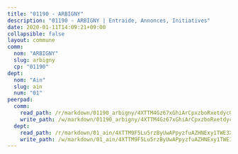 ```yaml
---
title: "01190 - ARBIGNY"
description: "01190 - ARBIGNY | Entraide, Annonces, Initiatives"
date: 2020-01-11T14:09:21+09:00
collapsible: false
layout: commune
comm:
  nom: "ARBIGNY"
  slug: arbigny
  cp: "01190"
dept:
  nom: "Ain"
  slug: ain
  num: "01"
peerpad:
  comm:
    read_path: /r/markdown/01190_arbigny/4XTTM4Gz67xGhiArCpxzboRxetdycQqrzB1PihbNLnyMZvDBv
    write_path: /w/markdown/01190_arbigny/4XTTM4Gz67xGhiArCpxzboRxetdycQqrzB1PihbNLnyMZvDBv-K3TgTfDhEyE5UM3ShMeYV4ADEif5xKkfYjWMvVgtqqWG7SSKJajEk6fHchMVAFReXbLrUtZMpDotDw5RmVDRC6Rq3dmhYzcUHgqQFP3gXV1KFVpn8xpjmnHuqZcjz1TV2y9sxkAc
  dept:
    read_path: /r/markdown/01_ain/4XTTM9F5Lu5rzByUwAPpyzfuAZHNExy1TWE3X3wiTrPFfiAJr
    write_path: /w/markdown/01_ain/4XTTM9F5Lu5rzByUwAPpyzfuAZHNExy1TWE3X3wiTrPFfiAJr-K3TgUnxzeFoJA4CB58vXNvKXURJneTNZHUsypAQGicGiZu7AS2sPbjspGpj7s3MmMv58YhkLaSUMQMHaiKAfoMv6wF36Urxbqqh8MmnXpnKkbVhnAishABEkMRAiyAt8GGJ1Jer2
---
```


